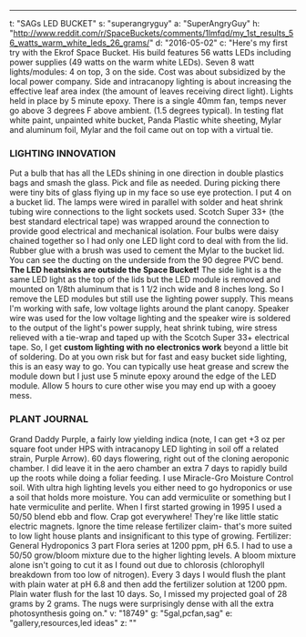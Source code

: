 ---
t: "SAGs LED BUCKET"
s: "superangryguy"
a: "SuperAngryGuy"
h: "http://www.reddit.com/r/SpaceBuckets/comments/1lmfqd/my_1st_results_56_watts_warm_white_leds_26_grams/"
d: "2016-05-02"
c: "Here's my first try with the Ekrof Space Bucket. His build features 56 watts LEDs including power supplies (49 watts on the warm white LEDs). Seven 8 watt lights/modules: 4 on top, 3 on the side. Cost was about  subsidized by the local power company. Side and intracanopy lighting is about increasing the effective leaf area index (the amount of leaves receiving direct light). Lights held in place by 5 minute epoxy. There is a single 40mm fan, temps never go above 3 degrees F above ambient. (1.5 degrees typical). In testing flat white paint, unpainted white bucket, Panda Plastic white sheeting, Mylar and aluminum foil, Mylar and the foil came out on top with a virtual tie.
  <h3>LIGHTING INNOVATION</h3>
  Put a bulb that has all the LEDs shining in one direction in double plastics bags and smash the glass. Pick and file as needed. During picking there were tiny bits of glass flying up in my face so use eye protection. I put 4 on a bucket lid. The lamps were wired in parallel with solder and heat shrink tubing wire connections to the light sockets used. Scotch Super 33+ (the best standard electrical tape) was wrapped around the connection to provide good electrical and mechanical isolation. Four bulbs were daisy chained together so I had only one LED light cord to deal with from the lid. Rubber glue with a brush was used to cement the Mylar to the bucket lid. You can see the ducting on the underside from the 90 degree PVC bend. <strong>The LED heatsinks are outside the Space Bucket!</strong>
  The side light is a the same LED light as the top of the lids but the LED module is removed and mounted on 1/8th aluminum that is 1 1/2 inch wide and 8 inches long. So I remove the LED modules but still use the lighting power supply. This means I'm working with safe, low voltage lights around the plant canopy. Speaker wire was used for the low voltage lighting and the speaker wire is soldered to the output of the light's power supply, heat shrink tubing, wire stress relieved with a tie-wrap and taped up with the Scotch Super 33+ electrical tape.
  So, I get <strong>custom lighting with no electronics work</strong> beyond a little bit of soldering. Do at you own risk but for fast and easy bucket side lighting, this is an easy way to go. You can typically use heat grease and screw the module down but I just use 5 minute epoxy around the edge of the LED module. Allow 5 hours to cure other wise you may end up with a gooey mess.
  <h3>PLANT JOURNAL</h3>
  Grand Daddy Purple, a fairly low yielding indica (note, I can get +3 oz per square foot under HPS with intracanopy LED lighting in soil off a related strain, Purple Arrow). 60 days flowering, right out of the cloning aeroponic chamber. I did leave it in the aero chamber an extra 7 days to rapidly build up the roots while doing a foliar feeding. I use Miracle-Gro Moisture Control soil. With ultra high lighting levels you either need to go hydroponics or use a soil that holds more moisture. You can add vermiculite or something but I hate vermiculite and perlite. When I first started growing in 1995 I used a 50/50 blend ebb and flow. Crap got everywhere! They're like little static electric magnets. Ignore the time release fertilizer claim- that's more suited to low light house plants and insignificant to this type of growing.
  Fertilizer: General Hydroponics 3 part Flora series at 1200 ppm, pH 6.5. I had to use a 50/50 grow/bloom mixture due to the higher lighting levels. A bloom mixture alone isn't going to cut it as I found out due to chlorosis (chlorophyll breakdown from too low of nitrogen). Every 3 days I would flush the plant with plain water at pH 6.8 and then add the fertilizer solution at 1200 ppm. Plain water flush for the last 10 days. So, I missed my projected goal of 28 grams by 2 grams. The nugs were surprisingly dense with all the extra photosynthesis going on."
v: "18749"
g: "5gal,pcfan,sag"
e: "gallery,resources,led ideas"
z: ""
